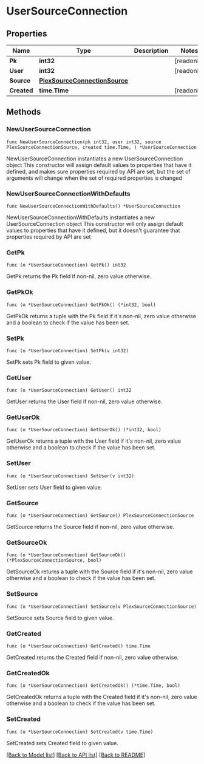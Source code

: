 # UserSourceConnection

## Properties

Name | Type | Description | Notes
------------ | ------------- | ------------- | -------------
**Pk** | **int32** |  | [readonly] 
**User** | **int32** |  | [readonly] 
**Source** | [**PlexSourceConnectionSource**](PlexSourceConnectionSource.md) |  | 
**Created** | **time.Time** |  | [readonly] 

## Methods

### NewUserSourceConnection

`func NewUserSourceConnection(pk int32, user int32, source PlexSourceConnectionSource, created time.Time, ) *UserSourceConnection`

NewUserSourceConnection instantiates a new UserSourceConnection object
This constructor will assign default values to properties that have it defined,
and makes sure properties required by API are set, but the set of arguments
will change when the set of required properties is changed

### NewUserSourceConnectionWithDefaults

`func NewUserSourceConnectionWithDefaults() *UserSourceConnection`

NewUserSourceConnectionWithDefaults instantiates a new UserSourceConnection object
This constructor will only assign default values to properties that have it defined,
but it doesn't guarantee that properties required by API are set

### GetPk

`func (o *UserSourceConnection) GetPk() int32`

GetPk returns the Pk field if non-nil, zero value otherwise.

### GetPkOk

`func (o *UserSourceConnection) GetPkOk() (*int32, bool)`

GetPkOk returns a tuple with the Pk field if it's non-nil, zero value otherwise
and a boolean to check if the value has been set.

### SetPk

`func (o *UserSourceConnection) SetPk(v int32)`

SetPk sets Pk field to given value.


### GetUser

`func (o *UserSourceConnection) GetUser() int32`

GetUser returns the User field if non-nil, zero value otherwise.

### GetUserOk

`func (o *UserSourceConnection) GetUserOk() (*int32, bool)`

GetUserOk returns a tuple with the User field if it's non-nil, zero value otherwise
and a boolean to check if the value has been set.

### SetUser

`func (o *UserSourceConnection) SetUser(v int32)`

SetUser sets User field to given value.


### GetSource

`func (o *UserSourceConnection) GetSource() PlexSourceConnectionSource`

GetSource returns the Source field if non-nil, zero value otherwise.

### GetSourceOk

`func (o *UserSourceConnection) GetSourceOk() (*PlexSourceConnectionSource, bool)`

GetSourceOk returns a tuple with the Source field if it's non-nil, zero value otherwise
and a boolean to check if the value has been set.

### SetSource

`func (o *UserSourceConnection) SetSource(v PlexSourceConnectionSource)`

SetSource sets Source field to given value.


### GetCreated

`func (o *UserSourceConnection) GetCreated() time.Time`

GetCreated returns the Created field if non-nil, zero value otherwise.

### GetCreatedOk

`func (o *UserSourceConnection) GetCreatedOk() (*time.Time, bool)`

GetCreatedOk returns a tuple with the Created field if it's non-nil, zero value otherwise
and a boolean to check if the value has been set.

### SetCreated

`func (o *UserSourceConnection) SetCreated(v time.Time)`

SetCreated sets Created field to given value.



[[Back to Model list]](../README.md#documentation-for-models) [[Back to API list]](../README.md#documentation-for-api-endpoints) [[Back to README]](../README.md)


